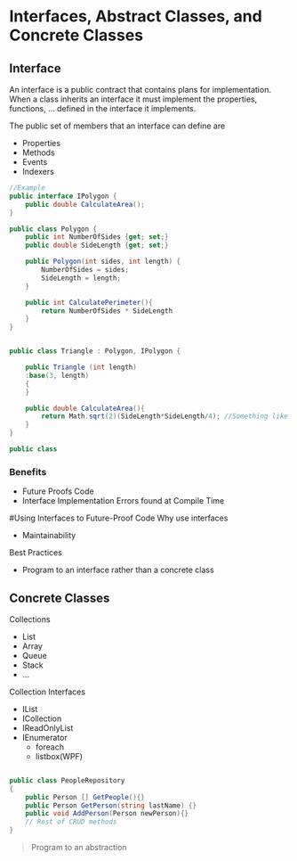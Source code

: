 # Interfaces, Abstract Classes, and Concrete Classes

## Interface
An interface is a public contract that contains plans for implementation. When a class inherits an interface it must implement the properties, functions, ... defined in the interface it implements.

The public set of members that an interface can define are
 - Properties
 - Methods
 - Events
 - Indexers

```csharp
//Example
public interface IPolygon {
    public double CalculateArea();
}

public class Polygon {
    public int NumberOfSides {get; set;}
    public double SideLength {get; set;}

    public Polygon(int sides, int length) {
        NumberOfSides = sides;
        SideLength = length;
    }

    public int CalculatePerimeter(){
        return NumberOfSides * SideLength
    }
}


public class Triangle : Polygon, IPolygon {  

    public Triangle (int length)
    :base(3, length)
    {        
    }

    public double CalculateArea(){
        return Math.sqrt(2)(SideLength*SideLength/4); //Something like that for equilateral triangle
    }
}

public class 

```

### Benefits
- Future Proofs Code
- Interface Implementation Errors found at Compile Time

#Using Interfaces to Future-Proof Code
Why use interfaces
- Maintainability

Best Practices
- Program to an interface rather than a concrete class

## Concrete Classes
Collections
- List<T>
- Array
- Queue
- Stack
- ...

Collection Interfaces
- IList
- ICollection
- IReadOnlyList
- IEnumerator 
    - foreach
    - listbox(WPF)


```csharp
```
```csharp
public class PeopleRepository
{
    public Person [] GetPeople(){}
    public Person GetPerson(string lastName) {}
    public void AddPerson(Person newPerson){}
    // Rest of CRUD methods
}
```

> Program to an abstraction


